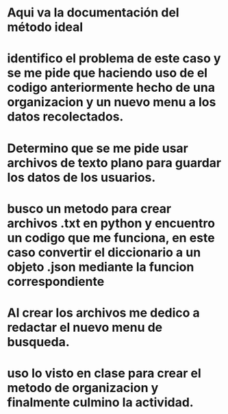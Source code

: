 # Aqui va la documentación del método ideal
# identifico el problema de este caso y se me pide que haciendo uso de el codigo anteriormente hecho de una organizacion y un nuevo menu a los datos recolectados.
# Determino que se me pide usar archivos de texto plano para guardar los datos de los usuarios.
# busco un metodo para crear archivos .txt en python y encuentro un codigo que me funciona, en este caso convertir el diccionario a un objeto .json mediante la funcion correspondiente
# Al crear los archivos me dedico a redactar el nuevo menu de busqueda.
# uso lo visto en clase para crear el metodo de organizacion y finalmente culmino la actividad.